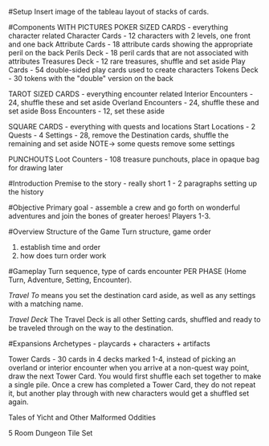 

#Setup
Insert image of the tableau layout of stacks of cards.

#Components
WITH PICTURES
POKER SIZED CARDS - everything character related
Character Cards - 12 characters with 2 levels, one front and one back
Attribute Cards - 18 attribute cards showing the appropriate peril on the back
Perils Deck - 18 peril cards that are not associated with attributes
Treasures Deck - 12 rare treasures, shuffle and set aside
Play Cards - 54 double-sided play cards used to create characters
Tokens Deck - 30 tokens with the "double" version on the back

TAROT SIZED CARDS - everything encounter related
Interior Encounters - 24, shuffle these and set aside
Overland Encounters - 24, shuffle these and set aside
Boss Encounters - 12, set these aside

SQUARE CARDS - everything with quests and locations
Start Locations - 2
Quests - 4
Settings - 28, remove the Destination cards, shuffle the remaining and set aside NOTE-> some quests remove some settings

PUNCHOUTS
Loot Counters - 108 treasure punchouts, place in opaque bag for drawing later


#Introduction
Premise to the story - really short 1 - 2 paragraphs setting up the history

#Objective
Primary goal - assemble a crew and go forth on wonderful adventures and join the bones of greater heroes! Players 1-3.

#Overview
Structure of the Game
Turn structure, game order
1. establish time and order
2. how does turn order work


#Gameplay
Turn sequence, type of cards encounter PER PHASE (Home Turn, Adventure, Setting, Encounter).

_Travel To_ means you set the destination card aside, as well as any settings with a matching name.

_Travel Deck_
The Travel Deck is all other Setting cards, shuffled and ready to be traveled through on the way to the destination.

#Expansions
Archetypes - playcards + characters + artifacts

Tower Cards - 30 cards in 4 decks marked 1-4, instead of picking an overland or interior encounter when you arrive at a non-quest way point, draw the next Tower Card. You would first shuffle each set together to make a single pile. Once a crew has completed a Tower Card, they do not repeat it, but another play through with new characters would get a shuffled set again.

Tales of Yicht and Other Malformed Oddities

5 Room Dungeon Tile Set

